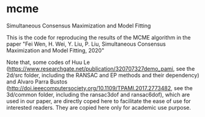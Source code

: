 # mcme
Simultaneous Consensus Maximization and Model Fitting

This is the code for reproducing the results of the MCME algorithm in the paper "Fei Wen, H. Wei, Y. Liu, P. Liu, Simultaneous Consensus Maximization and Model Fitting, 2020"

Note that, some codes of Huu Le (https://www.researchgate.net/publication/320707327demo_pami, see the 2d/src folder, including the RANSAC and EP methods and their dependency) and Alvaro Parra Bustos (http://doi.ieeecomputersociety.org/10.1109/TPAMI.2017.2773482, see the 3d/common folder, including the ransac3dof and ransac6dof), which are used in our paper, are directly coped here to facilitate the ease of use for interested readers. They are copied here only for academic use purpose.
